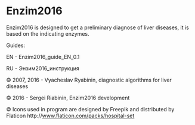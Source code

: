 # Enzim2016

Enzim2016 is designed to get a preliminary diagnose of liver diseases, it is based on the indicating enzymes.

Guides:

EN - Enzim2016_guide_EN_0.1

RU - Энзим2016_инструкция 

© 2007, 2016 - Vyacheslav Ryabinin, diagnostic algorithms for liver diseases

© 2016 - Sergei Riabinin, Enzim2016 development

© Icons used in program are designed by Freepik and distributed by Flaticon http\://www.flaticon.com/packs/hospital-set
